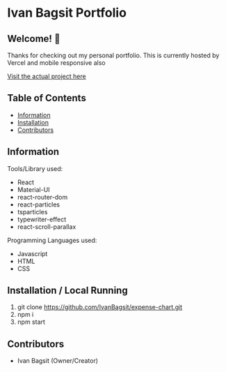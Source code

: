 # Ivan Bagsit Portfolio

## Welcome! 👋

Thanks for checking out my personal portfolio. This is currently hosted by Vercel and mobile responsive also

[Visit the actual project here](https://ivanbagsit-portfolio.vercel.app/)

## Table of Contents

-   [Information](#information)
-   [Installation](#installation)
-   [Contributors](#contributors)

## Information <a name="information">

Tools/Library used:

-   React
-   Material-UI
-   react-router-dom
-   react-particles
-   tsparticles
-   typewriter-effect
-   react-scroll-parallax

Programming Languages used:

-   Javascript
-   HTML
-   CSS

## Installation / Local Running <a name="installation">

1. git clone https://github.com/IvanBagsit/expense-chart.git
2. npm i
3. npm start

## Contributors <a name="contributors">

-   Ivan Bagsit (Owner/Creator)
